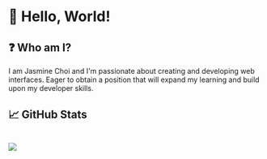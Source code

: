 # :wave: Hello, World!
## :question: Who am I?
<p align='left'>
I am Jasmine Choi and I'm passionate about creating and developing web interfaces. Eager to obtain a position that will expand my learning and build upon my developer skills.
</p>


## :chart_with_upwards_trend: GitHub Stats
<br>
<a href="https://github.com/jashjchoi/">
  <img align="center" src="https://github-readme-stats.vercel.app/api/top-langs/?username=jashjchoi&langs_count=8&layout=compact"/>
</a>
<br>
